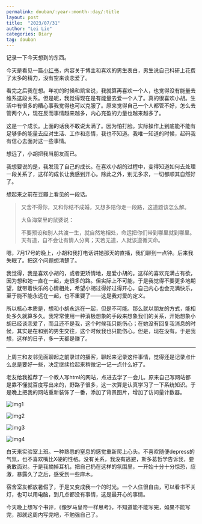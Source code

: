 ```yaml
---
permalink: douban/:year-:month-:day/:title
layout: post
title:  "2023/07/31"
author: "Lei Lie"
categories: Diary
tag: douban
---
```


记录一下今天想到的东西。

今天是看见一篇[小红书](http://xhslink.com/eqFXSs)，内容关于博主和喜欢的男生表白，男生说自己科研上花费了太多的精力，没有空来谈恋爱了。

看完之后我在想。年初的时候和凯宝说，我就算再喜欢一个人，也觉得没有能量去维系这段关系。但是呢，我觉得现在是有能量去爱一个人了。真的很喜欢小胡。生活中有很多的糟心事我觉得也可以克服了。原来觉得自己一个人都管不好，怎么去管两个人，现在反而事情越来越多，内心充盈的力量也越来越多了。

这是一个成长。上面的话我不敢说太满了。因为怕打脸。实际操作上到底能不能有足够多的能量去应对生活、工作和恋情，我也不知道。我唯一知道的时候，起码我有信心去面对这一些事情。

想远了，小胡把我当朋友而已。

我想要说的是，我发现了自己的成长。在喜欢小胡的过程中，变得知道如何去处理一段关系了，这样的成长让我感到开心。除此之外，别无多求，一切都顺其自然好了。

想起来之前在豆瓣上看见的一段话。

> 又舍不得你，又和你结不成婚，又想多陪你走一段路，这道题该怎么解。
>
> 大鱼海棠里的鼠婆说：
>
> 不要预设和别人共渡一生，就自然地相处，命运把你们带到哪里就到哪里。天有道，自不会让有情人分离；天若无道，人就该遵循天命。

嗯，7月17号的晚上，小胡和我打电话讲她那天的直播，我们聊到一点钟。后来我失眠了。把这个问题想清楚了。

我觉得，我是喜欢小胡的，或者更矫情地，是爱小胡的。这样的喜欢充满占有欲，因为想和她一直在一起，走很多的路。但实际上不可能，于是我觉得不要更多地期望，就带着快乐的心情相处，希望小胡过得好过得开心，自己内心也会充满快乐，至于能不能永远在一起，也不重要了——这是我对爱的定义。

所以核心本质是，想和小胡永远在一起，但是不可能。那么就以朋友的方式，能相处多久就算多久。我常常使用一种消极想象的手段来想象我们的关系，开始想象小胡已经谈恋爱了，而且还不是我，这个时候我只能伤心；在她没有回复我消息的时候，其实是在和别的男生交往，这个时候我也只能伤心。但是，现在没有。于是我想，这样的日子，多一天都是赚了。

---

上周三和友邻见面聊起之前录过的播客，聊起来记录这件事情，觉得还是记录点什么总是要好一些，决定继续捡起来稍微记一记一点什么好了。

老友给我推荐了一个教人写html的网站，点进去学了一会儿。原来自己写网站都是靠不懂就百度写出来的，野路子很多，这一次算是认真学习了一下系统知识。于是晚上把我的网站重新装饰了一番，添加了背景图片，增加了访问量计数器。

![img1](../../images/img-2023-07-31/img1.webp)

![img2](../../images/img-2023-07-31/img2.webp)

![img3](../../images/img-2023-07-31/img3.webp)

![img4](../../images/img-2023-07-31/img4.webp)


白天来实验室上班。一种熟悉的窒息的感觉重新爬上心头。不喜欢随便depress的气氛，也不喜欢嘴比X硬的性格。没有关系，我没有逃避，斯多葛哲学告诉我，要勇敢面对。于是我摘掉耳机，把自己扔在这样的氛围里，一开始十分十分惊恐，应激，暴露久了之后，感受到一些麻木。

宿舍室友都放暑假了，于是又变成我一个的时光。一个人住很自由，可以看书不关灯，也可以用电脑，到几点都没有事情，这是最开心的事情。

今天晚上想写个书评，《像罗马皇帝一样思考》，不知道能不能写完，如果不能写完，那就这周内写完吧，不勉强自己了。